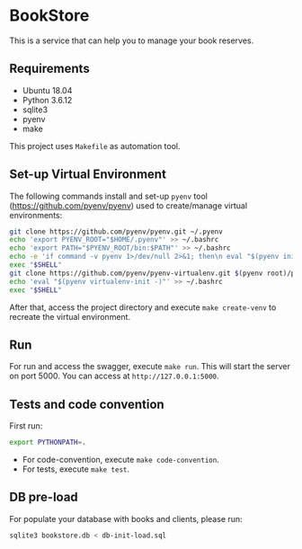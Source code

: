 # BookStore

This is a service that can help you to manage your book reserves.

## Requirements
- Ubuntu 18.04
- Python 3.6.12
- sqlite3
- pyenv
- make

This project uses `Makefile` as automation tool.


## Set-up Virtual Environment

The following commands install and set-up `pyenv` tool (https://github.com/pyenv/pyenv) used to create/manage virtual environments:

```bash
git clone https://github.com/pyenv/pyenv.git ~/.pyenv
echo 'export PYENV_ROOT="$HOME/.pyenv"' >> ~/.bashrc
echo 'export PATH="$PYENV_ROOT/bin:$PATH"' >> ~/.bashrc
echo -e 'if command -v pyenv 1>/dev/null 2>&1; then\n eval "$(pyenv init -)"\nfi' >> ~/.bashrc
exec "$SHELL"
git clone https://github.com/pyenv/pyenv-virtualenv.git $(pyenv root)/plugins/pyenv-virtualenv
echo 'eval "$(pyenv virtualenv-init -)"' >> ~/.bashrc
exec "$SHELL"
```

After that, access the project directory and execute `make create-venv` to recreate the virtual environment.

## Run

For run and access the swagger, execute `make run`. This will start the server on port 5000. You can access at `http://127.0.0.1:5000`.

## Tests and code convention

First run:
```bash
export PYTHONPATH=.
```
- For code-convention, execute `make code-convention`.
- For tests, execute `make test`.

## DB pre-load

For populate your database with books and clients, please run: 
```bash
sqlite3 bookstore.db < db-init-load.sql
```